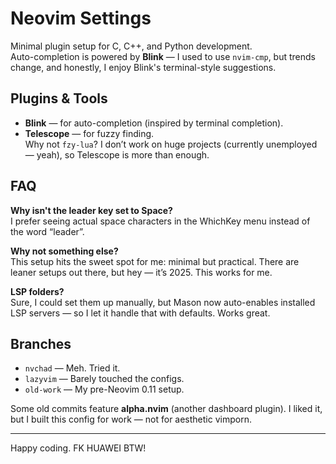 # Neovim Settings

Minimal plugin setup for C, C++, and Python development.  
Auto-completion is powered by **Blink** — I used to use `nvim-cmp`, but trends change, and honestly, I enjoy Blink's terminal-style suggestions.

## Plugins & Tools

- **Blink** — for auto-completion (inspired by terminal completion).
- **Telescope** — for fuzzy finding.  
  Why not `fzy-lua`? I don’t work on huge projects (currently unemployed — yeah), so Telescope is more than enough.

## FAQ

**Why isn't the leader key set to Space?**  
I prefer seeing actual space characters in the WhichKey menu instead of the word “leader”.

**Why not something else?**  
This setup hits the sweet spot for me: minimal but practical. There are leaner setups out there, but hey — it’s 2025. This works for me.

**LSP folders?**  
Sure, I could set them up manually, but Mason now auto-enables installed LSP servers — so I let it handle that with defaults. Works great.

## Branches

- `nvchad` — Meh. Tried it.
- `lazyvim` — Barely touched the configs.
- `old-work` — My pre-Neovim 0.11 setup.

Some old commits feature **alpha.nvim** (another dashboard plugin). I liked it, but I built this config for work — not for aesthetic vimporn.

---

Happy coding. FK HUAWEI BTW!
